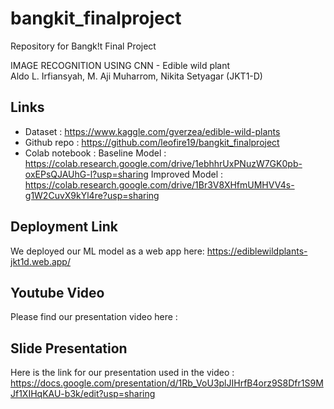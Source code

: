 # bangkit_finalproject
Repository for Bangk!t Final Project    

IMAGE RECOGNITION USING CNN - Edible wild plant    
Aldo L. Irfiansyah, M. Aji Muharrom, Nikita Setyagar (JKT1-D)  


## Links
- Dataset : https://www.kaggle.com/gverzea/edible-wild-plants
- Github repo : https://github.com/leofire19/bangkit_finalproject
- Colab notebook : 
   Baseline Model : https://colab.research.google.com/drive/1ebhhrUxPNuzW7GK0pb-oxEPsQJAUhG-l?usp=sharing
   Improved Model : https://colab.research.google.com/drive/1Br3V8XHfmUMHVV4s-g1W2CuvX9kYl4re?usp=sharing
   
## Deployment Link
We deployed our ML model as a web app here: https://ediblewildplants-jkt1d.web.app/

## Youtube Video 
Please find our presentation video here :

## Slide Presentation
Here is the link for our presentation used in the video : https://docs.google.com/presentation/d/1Rb_VoU3plJIHrfB4orz9S8Dfr1S9MJf1XIHqKAU-b3k/edit?usp=sharing



